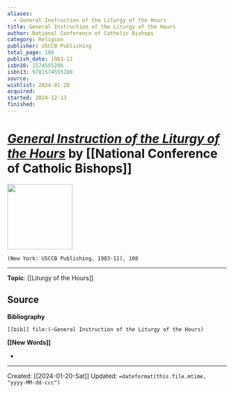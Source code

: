 ```yaml
---
aliases:
  - General Instruction of the Liturgy of the Hours
title: General Instruction of the Liturgy of the Hours
author: National Conference of Catholic Bishops
category: Religion
publisher: USCCB Publishing
total_page: 108
publish_date: 1983-11
isbn10: 1574555286
isbn13: 9781574555288
source: 
wishlist: 2024-01-20
acquired: 
started: 2024-12-13
finished:
---
```

# *[General Instruction of the Liturgy of the Hours](https://www.liturgyoffice.org.uk/Resources/Rites/GILH.pdf)* by [[National Conference of Catholic Bishops]]

<img src="http://books.google.com/books/content?id=pBrveVr-EGkC&printsec=frontcover&img=1&zoom=1&edge=curl&source=gbs_api" width=150>

`(New York: USCCB Publishing, 1983-11), 108`



--- 
**Topic**: [[Liturgy of the Hours]]

**Source**
- 

**Bibliography**

```query
[[bib]] file:(~General Instruction of the Liturgy of the Hours)
```
 

**[[New Words]]**

- 

---
Created: [[2024-01-20-Sat]]
Updated: `=dateformat(this.file.mtime, "yyyy-MM-dd-ccc")`